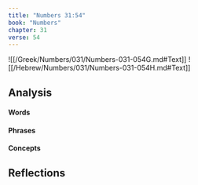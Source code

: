 ```yaml
---
title: "Numbers 31:54"
book: "Numbers"
chapter: 31
verse: 54
---
```

![[/Greek/Numbers/031/Numbers-031-054G.md#Text]]
![[/Hebrew/Numbers/031/Numbers-031-054H.md#Text]]

## Analysis

#### Words

#### Phrases

#### Concepts

## Reflections
